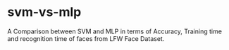 # svm-vs-mlp
A Comparison between SVM and MLP in terms of Accuracy, Training time and recognition time of faces from LFW Face Dataset.


